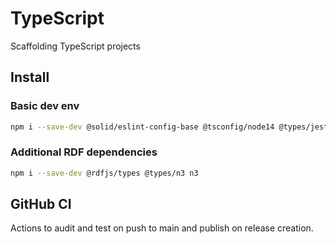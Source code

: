 # TypeScript

Scaffolding TypeScript projects

## Install

### Basic dev env

```bash
npm i --save-dev @solid/eslint-config-base @tsconfig/node14 @types/jest @types/node @typescript-eslint/eslint-plugin @typescript-eslint/parser eslint eslint-config-airbnb-base eslint-config-prettier eslint-plugin-import eslint-plugin-jest eslint-plugin-prettier jest jest-circus prettier ts-jest typescript
```

### Additional RDF dependencies

```bash
npm i --save-dev @rdfjs/types @types/n3 n3
```

## GitHub CI

Actions to audit and test on push to main and publish on release creation.
